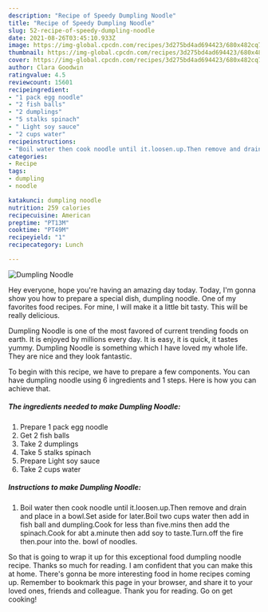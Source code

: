 ```yaml
---
description: "Recipe of Speedy Dumpling Noodle"
title: "Recipe of Speedy Dumpling Noodle"
slug: 52-recipe-of-speedy-dumpling-noodle
date: 2021-08-26T03:45:10.933Z
image: https://img-global.cpcdn.com/recipes/3d275bd4ad694423/680x482cq70/dumpling-noodle-recipe-main-photo.jpg
thumbnail: https://img-global.cpcdn.com/recipes/3d275bd4ad694423/680x482cq70/dumpling-noodle-recipe-main-photo.jpg
cover: https://img-global.cpcdn.com/recipes/3d275bd4ad694423/680x482cq70/dumpling-noodle-recipe-main-photo.jpg
author: Clara Goodwin
ratingvalue: 4.5
reviewcount: 15601
recipeingredient:
- "1 pack egg noodle"
- "2 fish balls"
- "2 dumplings"
- "5 stalks spinach"
- " Light soy sauce"
- "2 cups water"
recipeinstructions:
- "Boil water then cook noodle until it.loosen.up.Then remove and drain and place in a bowl.Set aside for later.Boil two cups water then add in fish ball and dumpling.Cook for less than five.mins then add the spinach.Cook for abt a.minute then add soy to taste.Turn.off the fire then.pour into the. bowl of noodles."
categories:
- Recipe
tags:
- dumpling
- noodle

katakunci: dumpling noodle 
nutrition: 259 calories
recipecuisine: American
preptime: "PT13M"
cooktime: "PT49M"
recipeyield: "1"
recipecategory: Lunch

---
```



![Dumpling Noodle](https://img-global.cpcdn.com/recipes/3d275bd4ad694423/680x482cq70/dumpling-noodle-recipe-main-photo.jpg)

Hey everyone, hope you're having an amazing day today. Today, I'm gonna show you how to prepare a special dish, dumpling noodle. One of my favorites food recipes. For mine, I will make it a little bit tasty. This will be really delicious.



Dumpling Noodle is one of the most favored of current trending foods on earth. It is enjoyed by millions every day. It is easy, it is quick, it tastes yummy. Dumpling Noodle is something which I have loved my whole life. They are nice and they look fantastic.


To begin with this recipe, we have to prepare a few components. You can have dumpling noodle using 6 ingredients and 1 steps. Here is how you can achieve that.

<!--inarticleads1-->

##### The ingredients needed to make Dumpling Noodle:

1. Prepare 1 pack egg noodle
1. Get 2 fish balls
1. Take 2 dumplings
1. Take 5 stalks spinach
1. Prepare  Light soy sauce
1. Take 2 cups water




<!--inarticleads2-->

##### Instructions to make Dumpling Noodle:

1. Boil water then cook noodle until it.loosen.up.Then remove and drain and place in a bowl.Set aside for later.Boil two cups water then add in fish ball and dumpling.Cook for less than five.mins then add the spinach.Cook for abt a.minute then add soy to taste.Turn.off the fire then.pour into the. bowl of noodles.




So that is going to wrap it up for this exceptional food dumpling noodle recipe. Thanks so much for reading. I am confident that you can make this at home. There's gonna be more interesting food in home recipes coming up. Remember to bookmark this page in your browser, and share it to your loved ones, friends and colleague. Thank you for reading. Go on get cooking!
